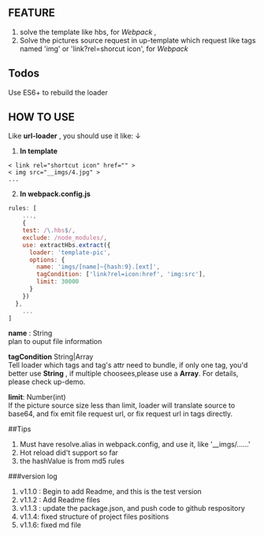 ## FEATURE
1. solve the template like hbs, for *Webpack* ,
2. Solve the pictures source request in up-template which request like tags named 'img' or 'link?rel=shorcut icon', for *Webpack*

## Todos
Use ES6+ to rebuild the loader

## HOW TO USE
Like **url-loader** , you should use it like: ↓   

1. **In template**
```
< link rel="shortcut icon" href="" >
< img src="__imgs/4.jpg" >
...
```
2. **In webpack.config.js**

```javascript
rules: [
    ...,
    {
    test: /\.hbs$/,
    exclude: /node_modules/,
    use: extractHbs.extract({
      loader: 'template-pic',
      options: {
        name: 'imgs/[name]~{hash:9}.[ext]',
        tagCondition: ['link?rel=icon:href', 'img:src'],
        limit: 30000
      }
    })
  },
    ...
]
```
**name** : String  
plan to ouput  file information  

**tagCondition** String|Array  
Tell loader which tags and tag's attr need to bundle, if only one tag, you'd better use **String** , if multiple choosees,please use a **Array**. For details, please check up-demo.

**limit**: Number(int)  
If the picture source size less than limit, loader will translate source to base64, and fix emit file request url, or fix request url in tags directly.

##Tips
1. Must have resolve.alias in webpack.config, and use it, like '__imgs/......'
2. Hot reload did't support so far
3. the hashValue is from md5 rules

###version log
1. v1.1.0 : Begin to add Readme, and this is the test version
2. v1.1.2 : Add Readme files
3. v1.1.3 : update the package.json, and push code to github respository
4. v1.1.4: fixed structure of project files positions
5. v1.1.6: fixed md file
